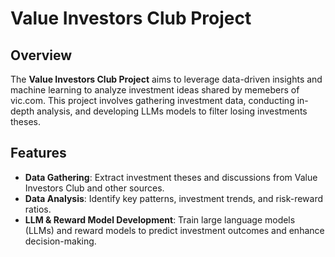 # Value Investors Club Project

## Overview
The **Value Investors Club Project** aims to leverage data-driven insights and machine learning to analyze investment ideas shared by memebers of vic.com. This project involves gathering investment data, conducting in-depth analysis, and developing LLMs models to filter losing investments theses.

## Features
- **Data Gathering**: Extract investment theses and discussions from Value Investors Club and other sources.
- **Data Analysis**: Identify key patterns, investment trends, and risk-reward ratios.
- **LLM & Reward Model Development**: Train large language models (LLMs) and reward models to predict investment outcomes and enhance decision-making.
